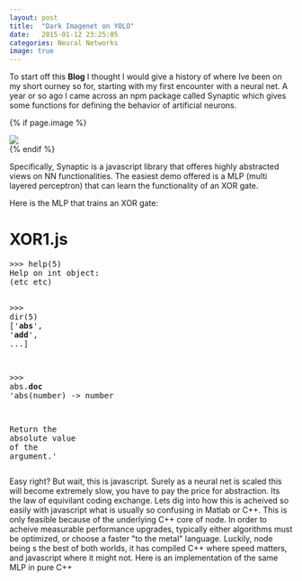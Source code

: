 ```yaml
---
layout: post
title:  "Dark Imagenet on YOLO"
date:   2015-01-12 23:25:05
categories: Neural Networks
image: true
---
```




To start off this **Blog** I thought I would give a history of where Ive been on my short ourney so for, starting with my first encounter with a neural net. A year or so ago I came across an npm package called Synaptic which gives some functions for defining the behavior of artificial neurons.

{% if page.image %}
<div class="post-img">
<img class="img-responsive img-post" src=" {{site.baseurl}}/img/synapse.jpeg "/>
</div>
{% endif %}

Specifically, Synaptic is a javascript library that offeres highly abstracted views on NN functionalities. The easiest demo offered is a MLP (multi layered perceptron) that can learn the functionality of an XOR gate. 

Here is the MLP that trains an XOR gate: 

<h1>XOR1.js</h1>

<div class="highlight"><pre><span class="o">&gt;&gt;&gt;</span> <span class="n">help</span><span class="p">(</span><span class="mi">5</span><span class="p">)</span>
<span class="n">Help</span> <span class="n">on</span> <span class="nb">int</span> <span class="nb">object</span><span class="p">:</span>
<span class="p">(</span><span class="n">etc</span> <span class="n">etc</span><span class="p">)</span>

<span class="o">&gt;&gt;&gt;</span> <span class="nb">dir</span><span class="p">(</span><span class="mi">5</span><span class="p">)</span>
<span class="p">[</span><span class="s">&#39;__abs__&#39;</span><span class="p">,</span> <span class="s">&#39;__add__&#39;</span><span class="p">,</span> <span class="o">...</span><span class="p">]</span>

<span class="o">&gt;&gt;&gt;</span> <span class="nb">abs</span><span class="o">.</span><span class="n">__doc__</span>
<span class="s">&#39;abs(number) -&gt; number</span>

<span class="n">Return</span> <span class="n">the</span> <span class="n">absolute</span> <span class="n">value</span> <span class="n">of</span> <span class="n">the</span> <span class="n">argument</span><span class="o">.</span><span class="s">&#39;</span>
</pre></div>
</code>


Easy right? But wait, this is javascript. Surely as a neural net is scaled this will become extremely slow, you have to pay the price for abstraction. Its the law of equivilant coding exchange. Lets dig into how this is acheived so easily with javascript what is usually so confusing in Matlab or C++. This is only feasible because of the underlying C++ core of node. In order to acheive measurable performance upgrades, typically either algorithms must be optimized, or choose a faster "to the metal" language. Luckily, node being s the best of both worlds, it has compiled C++ where speed matters, and javascript where it might not. Here is an implementation of the same MLP in pure C++



